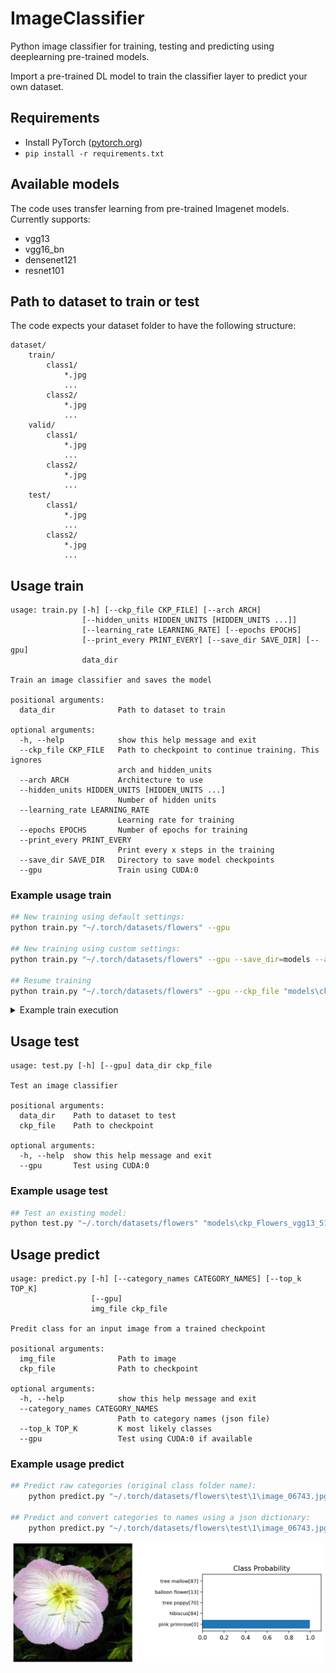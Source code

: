 # ImageClassifier
Python image classifier for training, testing and predicting using deeplearning pre-trained models.

Import a pre-trained DL model to train the classifier layer to predict your own dataset.

## Requirements
- Install PyTorch ([pytorch.org](http://pytorch.org))
- `pip install -r requirements.txt`

## Available models
The code uses transfer learning from pre-trained Imagenet models. Currently supports:
- vgg13
- vgg16_bn
- densenet121
- resnet101

## Path to dataset to train or test
The code expects your dataset folder to have the following structure:

	dataset/
		train/
			class1/
				*.jpg
				...
			class2/
				*.jpg
				...
		valid/
			class1/
				*.jpg
				...
			class2/
				*.jpg
				...
		test/
			class1/
				*.jpg
				...
			class2/
				*.jpg
				...

## Usage train
```
usage: train.py [-h] [--ckp_file CKP_FILE] [--arch ARCH]
                [--hidden_units HIDDEN_UNITS [HIDDEN_UNITS ...]]
                [--learning_rate LEARNING_RATE] [--epochs EPOCHS]
                [--print_every PRINT_EVERY] [--save_dir SAVE_DIR] [--gpu]
                data_dir

Train an image classifier and saves the model

positional arguments:
  data_dir              Path to dataset to train

optional arguments:
  -h, --help            show this help message and exit
  --ckp_file CKP_FILE   Path to checkpoint to continue training. This ignores
                        arch and hidden_units
  --arch ARCH           Architecture to use
  --hidden_units HIDDEN_UNITS [HIDDEN_UNITS ...]
                        Number of hidden units
  --learning_rate LEARNING_RATE
                        Learning rate for training
  --epochs EPOCHS       Number of epochs for training
  --print_every PRINT_EVERY
                        Print every x steps in the training
  --save_dir SAVE_DIR   Directory to save model checkpoints
  --gpu                 Train using CUDA:0
```
### Example usage train
```bash
## New training using default settings:
python train.py "~/.torch/datasets/flowers" --gpu

## New training using custom settings:
python train.py "~/.torch/datasets/flowers" --gpu --save_dir=models --arch=vgg13 --learning_rate=0.001 --hidden_units 512 256 --epochs 10 

## Resume training
python train.py "~/.torch/datasets/flowers" --gpu --ckp_file "models\ckp_Flowers_vgg13_512_256_0.0001_20_best.pth" --epoch 10
```
<details>
  <summary>Example train execution</summary>
  <!-- have to be followed by an empty line! -->
	Note that time indicates validation time/last training steps time/remaining time

	python train.py "~/.torch/datasets/flowers" --save_dir=models --arch=vgg13 --learning_rate=0.001 --hidden_units 512 256 --epochs 10 --gpu

	Loading dataset Flowers from ~/.torch/datasets/flowers
	##############################
	Creating model: vgg13 with hidden_units: 512 256 and nclass: 102
	VGG(
	  (features): Sequential(
		(0): Conv2d(3, 64, kernel_size=(3, 3), stride=(1, 1), padding=(1, 1))
		(1): ReLU(inplace)
		(2): Conv2d(64, 64, kernel_size=(3, 3), stride=(1, 1), padding=(1, 1))
		(3): ReLU(inplace)
		(4): MaxPool2d(kernel_size=2, stride=2, padding=0, dilation=1, ceil_mode=False)
		(5): Conv2d(64, 128, kernel_size=(3, 3), stride=(1, 1), padding=(1, 1))
		(6): ReLU(inplace)
		(7): Conv2d(128, 128, kernel_size=(3, 3), stride=(1, 1), padding=(1, 1))
		(8): ReLU(inplace)
		(9): MaxPool2d(kernel_size=2, stride=2, padding=0, dilation=1, ceil_mode=False)
		(10): Conv2d(128, 256, kernel_size=(3, 3), stride=(1, 1), padding=(1, 1))
		(11): ReLU(inplace)
		(12): Conv2d(256, 256, kernel_size=(3, 3), stride=(1, 1), padding=(1, 1))
		(13): ReLU(inplace)
		(14): MaxPool2d(kernel_size=2, stride=2, padding=0, dilation=1, ceil_mode=False)
		(15): Conv2d(256, 512, kernel_size=(3, 3), stride=(1, 1), padding=(1, 1))
		(16): ReLU(inplace)
		(17): Conv2d(512, 512, kernel_size=(3, 3), stride=(1, 1), padding=(1, 1))
		(18): ReLU(inplace)
		(19): MaxPool2d(kernel_size=2, stride=2, padding=0, dilation=1, ceil_mode=False)
		(20): Conv2d(512, 512, kernel_size=(3, 3), stride=(1, 1), padding=(1, 1))
		(21): ReLU(inplace)
		(22): Conv2d(512, 512, kernel_size=(3, 3), stride=(1, 1), padding=(1, 1))
		(23): ReLU(inplace)
		(24): MaxPool2d(kernel_size=2, stride=2, padding=0, dilation=1, ceil_mode=False)
	  )
	  (avgpool): AdaptiveAvgPool2d(output_size=(7, 7))
	  (classifier): Sequential(
		(fc1): Linear(in_features=25088, out_features=512, bias=True)
		(relu1): ReLU()
		(drop1): Dropout(p=0.2)
		(fc2): Linear(in_features=512, out_features=256, bias=True)
		(relu2): ReLU()
		(drop2): Dropout(p=0.2)
		(fc3): Linear(in_features=256, out_features=102, bias=True)
	  )
	)
	##############################
	Optimizer:
	 Adam (
	Parameter Group 0
		amsgrad: False
		betas: (0.9, 0.999)
		eps: 1e-08
		lr: 0.001
		weight_decay: 0
	)
	##############################
	Training 10 epoch using cuda:0
	Epoch: 1/10..  Step: 10/205..  Train Loss: 4.771..  Valid Loss: 4.423..  Valid Accuracy: 0.073..  Time: 37s/54s/184m49s
	Epoch: 1/10..  Step: 20/205..  Train Loss: 4.325..  Valid Loss: 4.089..  Valid Accuracy: 0.175..  Time: 46s/63s/213m31s
	Epoch: 1/10..  Step: 30/205..  Train Loss: 4.180..  Valid Loss: 3.774..  Valid Accuracy: 0.233..  Time: 51s/73s/246m53s
	Epoch: 1/10..  Step: 40/205..  Train Loss: 3.945..  Valid Loss: 3.420..  Valid Accuracy: 0.284..  Time: 49s/70s/236m19s
	Epoch: 1/10..  Step: 50/205..  Train Loss: 3.733..  Valid Loss: 3.055..  Valid Accuracy: 0.314..  Time: 48s/68s/229m55s
	Epoch: 1/10..  Step: 60/205..  Train Loss: 3.560..  Valid Loss: 2.739..  Valid Accuracy: 0.369..  Time: 49s/70s/234m11s
	Epoch: 1/10..  Step: 70/205..  Train Loss: 3.015..  Valid Loss: 2.480..  Valid Accuracy: 0.428..  Time: 50s/70s/233m1s
	Epoch: 1/10..  Step: 80/205..  Train Loss: 2.952..  Valid Loss: 2.167..  Valid Accuracy: 0.477..  Time: 61s/83s/273m48s
	Epoch: 1/10..  Step: 90/205..  Train Loss: 2.670..  Valid Loss: 1.964..  Valid Accuracy: 0.507..  Time: 51s/72s/237m49s
	Epoch: 1/10..  Step: 100/205..  Train Loss: 2.701..  Valid Loss: 1.768..  Valid Accuracy: 0.542..  Time: 50s/71s/233m5s
	Epoch: 1/10..  Step: 110/205..  Train Loss: 2.499..  Valid Loss: 1.661..  Valid Accuracy: 0.562..  Time: 47s/67s/218m34s
	Epoch: 1/10..  Step: 120/205..  Train Loss: 2.363..  Valid Loss: 1.597..  Valid Accuracy: 0.588..  Time: 48s/68s/220m51s
	Epoch: 1/10..  Step: 130/205..  Train Loss: 2.283..  Valid Loss: 1.577..  Valid Accuracy: 0.595..  Time: 47s/68s/219m6s
	Epoch: 1/10..  Step: 140/205..  Train Loss: 2.204..  Valid Loss: 1.461..  Valid Accuracy: 0.601..  Time: 47s/68s/217m20s
	Epoch: 1/10..  Step: 150/205..  Train Loss: 2.193..  Valid Loss: 1.388..  Valid Accuracy: 0.647..  Time: 47s/68s/217m2s
	Epoch: 1/10..  Step: 160/205..  Train Loss: 2.152..  Valid Loss: 1.393..  Valid Accuracy: 0.628..  Time: 46s/68s/214m52s
	Epoch: 1/10..  Step: 170/205..  Train Loss: 2.009..  Valid Loss: 1.162..  Valid Accuracy: 0.678..  Time: 48s/69s/217m7s
	Epoch: 1/10..  Step: 180/205..  Train Loss: 1.883..  Valid Loss: 1.146..  Valid Accuracy: 0.680..  Time: 44s/66s/206m26s
	Epoch: 1/10..  Step: 190/205..  Train Loss: 2.013..  Valid Loss: 1.210..  Valid Accuracy: 0.681..  Time: 47s/68s/210m58s
	Epoch: 1/10..  Step: 200/205..  Train Loss: 1.987..  Valid Loss: 1.182..  Valid Accuracy: 0.685..  Time: 48s/68s/210m14s
	Epoch: 1/10..  Step: 205/205..  Train Loss: 1.870..  Valid Loss: 1.085..  Valid Accuracy: 0.707..  Time: 47s/57s/316m33s
	Checkpoint saved: models\ckp_Flowers_vgg13_512_256_0.001_last.pth
	Checkpoint saved: models\ckp_Flowers_vgg13_512_256_0.001_best.pth
	Epoch: 2/10..  Step: 10/205..  Train Loss: 1.649..  Valid Loss: 1.094..  Valid Accuracy: 0.692..  Time: 50s/69s/212m54s
	Epoch: 2/10..  Step: 20/205..  Train Loss: 1.667..  Valid Loss: 1.061..  Valid Accuracy: 0.714..  Time: 45s/64s/196m44s
	Epoch: 2/10..  Step: 30/205..  Train Loss: 1.516..  Valid Loss: 1.033..  Valid Accuracy: 0.731..  Time: 47s/67s/204m42s
	Epoch: 2/10..  Step: 40/205..  Train Loss: 1.836..  Valid Loss: 0.989..  Valid Accuracy: 0.718..  Time: 49s/69s/208m30s
	Epoch: 2/10..  Step: 50/205..  Train Loss: 1.634..  Valid Loss: 1.083..  Valid Accuracy: 0.699..  Time: 47s/67s/201m9s
	Epoch: 2/10..  Step: 60/205..  Train Loss: 1.514..  Valid Loss: 0.903..  Valid Accuracy: 0.730..  Time: 47s/67s/201m49s
	Epoch: 2/10..  Step: 70/205..  Train Loss: 1.567..  Valid Loss: 1.036..  Valid Accuracy: 0.706..  Time: 47s/67s/200m45s
	Epoch: 2/10..  Step: 80/205..  Train Loss: 1.513..  Valid Loss: 0.972..  Valid Accuracy: 0.716..  Time: 48s/68s/201m39s
	Epoch: 2/10..  Step: 90/205..  Train Loss: 1.563..  Valid Loss: 0.869..  Valid Accuracy: 0.748..  Time: 46s/66s/194m20s
	Epoch: 2/10..  Step: 100/205..  Train Loss: 1.577..  Valid Loss: 0.919..  Valid Accuracy: 0.741..  Time: 44s/65s/189m37s
	Epoch: 2/10..  Step: 110/205..  Train Loss: 1.628..  Valid Loss: 0.863..  Valid Accuracy: 0.764..  Time: 47s/68s/196m55s
	Epoch: 2/10..  Step: 120/205..  Train Loss: 1.494..  Valid Loss: 0.879..  Valid Accuracy: 0.755..  Time: 48s/67s/193m31s
	Epoch: 2/10..  Step: 130/205..  Train Loss: 1.505..  Valid Loss: 0.829..  Valid Accuracy: 0.776..  Time: 46s/65s/187m33s
	Epoch: 2/10..  Step: 140/205..  Train Loss: 1.490..  Valid Loss: 0.788..  Valid Accuracy: 0.783..  Time: 49s/68s/193m23s
	Epoch: 2/10..  Step: 150/205..  Train Loss: 1.486..  Valid Loss: 0.788..  Valid Accuracy: 0.779..  Time: 47s/67s/191m32s
	Epoch: 2/10..  Step: 160/205..  Train Loss: 1.517..  Valid Loss: 0.787..  Valid Accuracy: 0.770..  Time: 48s/67s/188m50s
	Epoch: 2/10..  Step: 170/205..  Train Loss: 1.432..  Valid Loss: 0.820..  Valid Accuracy: 0.777..  Time: 47s/66s/186m12s
	Epoch: 2/10..  Step: 180/205..  Train Loss: 1.386..  Valid Loss: 0.766..  Valid Accuracy: 0.784..  Time: 46s/66s/185m0s
	Epoch: 2/10..  Step: 190/205..  Train Loss: 1.434..  Valid Loss: 0.722..  Valid Accuracy: 0.802..  Time: 48s/67s/185m57s
	Epoch: 2/10..  Step: 200/205..  Train Loss: 1.262..  Valid Loss: 0.743..  Valid Accuracy: 0.794..  Time: 46s/66s/181m23s
	Epoch: 2/10..  Step: 205/205..  Train Loss: 1.447..  Valid Loss: 0.715..  Valid Accuracy: 0.797..  Time: 48s/58s/277m53s
	Checkpoint saved: models\ckp_Flowers_vgg13_512_256_0.001_last.pth
	Checkpoint saved: models\ckp_Flowers_vgg13_512_256_0.001_best.pth
	Epoch: 3/10..  Step: 10/205..  Train Loss: 1.104..  Valid Loss: 0.742..  Valid Accuracy: 0.789..  Time: 45s/63s/173m35s
	Epoch: 3/10..  Step: 20/205..  Train Loss: 1.323..  Valid Loss: 0.711..  Valid Accuracy: 0.803..  Time: 47s/68s/185m19s
	Epoch: 3/10..  Step: 30/205..  Train Loss: 1.349..  Valid Loss: 0.843..  Valid Accuracy: 0.769..  Time: 47s/67s/179m54s
	Epoch: 3/10..  Step: 40/205..  Train Loss: 1.230..  Valid Loss: 0.701..  Valid Accuracy: 0.798..  Time: 46s/66s/178m15s
	Epoch: 3/10..  Step: 50/205..  Train Loss: 1.109..  Valid Loss: 0.767..  Valid Accuracy: 0.788..  Time: 48s/65s/172m35s
	Epoch: 3/10..  Step: 60/205..  Train Loss: 1.454..  Valid Loss: 0.731..  Valid Accuracy: 0.792..  Time: 46s/65s/172m9s
	Epoch: 3/10..  Step: 70/205..  Train Loss: 1.274..  Valid Loss: 0.663..  Valid Accuracy: 0.829..  Time: 49s/67s/176m38s
	Epoch: 3/10..  Step: 80/205..  Train Loss: 1.136..  Valid Loss: 0.651..  Valid Accuracy: 0.837..  Time: 47s/66s/172m42s
	Epoch: 3/10..  Step: 90/205..  Train Loss: 1.048..  Valid Loss: 0.686..  Valid Accuracy: 0.815..  Time: 47s/67s/175m19s
	Epoch: 3/10..  Step: 100/205..  Train Loss: 1.304..  Valid Loss: 0.656..  Valid Accuracy: 0.824..  Time: 47s/66s/171m50s
	Epoch: 3/10..  Step: 110/205..  Train Loss: 1.116..  Valid Loss: 0.645..  Valid Accuracy: 0.819..  Time: 48s/70s/178m43s
	Epoch: 3/10..  Step: 120/205..  Train Loss: 1.264..  Valid Loss: 0.670..  Valid Accuracy: 0.814..  Time: 47s/66s/169m25s
	Epoch: 3/10..  Step: 130/205..  Train Loss: 1.206..  Valid Loss: 0.651..  Valid Accuracy: 0.836..  Time: 46s/66s/168m0s
	Epoch: 3/10..  Step: 140/205..  Train Loss: 1.230..  Valid Loss: 0.606..  Valid Accuracy: 0.832..  Time: 45s/63s/157m30s
	Epoch: 3/10..  Step: 150/205..  Train Loss: 1.229..  Valid Loss: 0.724..  Valid Accuracy: 0.801..  Time: 48s/67s/166m52s
	Epoch: 3/10..  Step: 160/205..  Train Loss: 1.341..  Valid Loss: 0.631..  Valid Accuracy: 0.813..  Time: 48s/67s/165m59s
	Epoch: 3/10..  Step: 170/205..  Train Loss: 1.379..  Valid Loss: 0.596..  Valid Accuracy: 0.828..  Time: 48s/67s/165m38s
	Epoch: 3/10..  Step: 180/205..  Train Loss: 1.236..  Valid Loss: 0.570..  Valid Accuracy: 0.851..  Time: 44s/62s/151m59s
	Epoch: 3/10..  Step: 190/205..  Train Loss: 1.109..  Valid Loss: 0.587..  Valid Accuracy: 0.837..  Time: 47s/68s/164m42s
	Epoch: 3/10..  Step: 200/205..  Train Loss: 1.283..  Valid Loss: 0.633..  Valid Accuracy: 0.837..  Time: 48s/66s/159m28s
	Epoch: 3/10..  Step: 205/205..  Train Loss: 1.411..  Valid Loss: 0.648..  Valid Accuracy: 0.836..  Time: 54s/63s/259m33s
	Checkpoint saved: models\ckp_Flowers_vgg13_512_256_0.001_last.pth
	Checkpoint saved: models\ckp_Flowers_vgg13_512_256_0.001_best.pth
	Epoch: 4/10..  Step: 10/205..  Train Loss: 1.170..  Valid Loss: 0.601..  Valid Accuracy: 0.822..  Time: 48s/68s/162m18s
	Epoch: 4/10..  Step: 20/205..  Train Loss: 1.165..  Valid Loss: 0.570..  Valid Accuracy: 0.843..  Time: 46s/64s/151m31s
	Epoch: 4/10..  Step: 30/205..  Train Loss: 1.022..  Valid Loss: 0.594..  Valid Accuracy: 0.842..  Time: 47s/66s/155m45s
	Epoch: 4/10..  Step: 40/205..  Train Loss: 1.105..  Valid Loss: 0.645..  Valid Accuracy: 0.823..  Time: 47s/67s/156m41s
	Epoch: 4/10..  Step: 50/205..  Train Loss: 1.120..  Valid Loss: 0.622..  Valid Accuracy: 0.838..  Time: 47s/66s/154m38s
	Epoch: 4/10..  Step: 60/205..  Train Loss: 1.049..  Valid Loss: 0.623..  Valid Accuracy: 0.835..  Time: 46s/66s/153m14s
	Epoch: 4/10..  Step: 70/205..  Train Loss: 1.074..  Valid Loss: 0.611..  Valid Accuracy: 0.834..  Time: 47s/67s/153m45s
	Epoch: 4/10..  Step: 80/205..  Train Loss: 1.215..  Valid Loss: 0.594..  Valid Accuracy: 0.837..  Time: 54s/73s/165m31s
	Epoch: 4/10..  Step: 90/205..  Train Loss: 1.250..  Valid Loss: 0.646..  Valid Accuracy: 0.825..  Time: 50s/71s/159m48s
	Epoch: 4/10..  Step: 100/205..  Train Loss: 0.999..  Valid Loss: 0.599..  Valid Accuracy: 0.832..  Time: 50s/68s/152m59s
	Epoch: 4/10..  Step: 110/205..  Train Loss: 1.102..  Valid Loss: 0.561..  Valid Accuracy: 0.845..  Time: 50s/70s/156m42s
	Epoch: 4/10..  Step: 120/205..  Train Loss: 1.031..  Valid Loss: 0.600..  Valid Accuracy: 0.824..  Time: 51s/69s/153m17s
	Epoch: 4/10..  Step: 130/205..  Train Loss: 1.085..  Valid Loss: 0.534..  Valid Accuracy: 0.842..  Time: 51s/70s/153m44s
	Epoch: 4/10..  Step: 140/205..  Train Loss: 1.052..  Valid Loss: 0.573..  Valid Accuracy: 0.833..  Time: 51s/70s/151m36s
	Epoch: 4/10..  Step: 150/205..  Train Loss: 1.015..  Valid Loss: 0.540..  Valid Accuracy: 0.844..  Time: 50s/70s/150m11s
	Epoch: 4/10..  Step: 160/205..  Train Loss: 1.128..  Valid Loss: 0.552..  Valid Accuracy: 0.844..  Time: 52s/72s/154m1s
	Epoch: 4/10..  Step: 170/205..  Train Loss: 1.155..  Valid Loss: 0.564..  Valid Accuracy: 0.852..  Time: 49s/68s/144m19s
	Epoch: 4/10..  Step: 180/205..  Train Loss: 1.067..  Valid Loss: 0.511..  Valid Accuracy: 0.852..  Time: 50s/72s/152m20s
	Epoch: 4/10..  Step: 190/205..  Train Loss: 1.113..  Valid Loss: 0.555..  Valid Accuracy: 0.852..  Time: 51s/67s/140m51s
	Epoch: 4/10..  Step: 200/205..  Train Loss: 1.253..  Valid Loss: 0.592..  Valid Accuracy: 0.830..  Time: 49s/70s/145m34s
	Epoch: 4/10..  Step: 205/205..  Train Loss: 1.107..  Valid Loss: 0.594..  Valid Accuracy: 0.824..  Time: 47s/58s/198m13s
	Checkpoint saved: models\ckp_Flowers_vgg13_512_256_0.001_last.pth
	Checkpoint saved: models\ckp_Flowers_vgg13_512_256_0.001_best.pth
	Epoch: 5/10..  Step: 10/205..  Train Loss: 1.235..  Valid Loss: 0.614..  Valid Accuracy: 0.840..  Time: 51s/70s/144m16s
	Epoch: 5/10..  Step: 20/205..  Train Loss: 1.038..  Valid Loss: 0.535..  Valid Accuracy: 0.854..  Time: 49s/69s/140m49s
	Epoch: 5/10..  Step: 30/205..  Train Loss: 1.050..  Valid Loss: 0.554..  Valid Accuracy: 0.854..  Time: 51s/71s/142m28s
	Epoch: 5/10..  Step: 40/205..  Train Loss: 1.328..  Valid Loss: 0.601..  Valid Accuracy: 0.848..  Time: 49s/69s/138m27s
	Epoch: 5/10..  Step: 50/205..  Train Loss: 0.883..  Valid Loss: 0.560..  Valid Accuracy: 0.844..  Time: 49s/71s/140m15s
	Epoch: 5/10..  Step: 60/205..  Train Loss: 0.997..  Valid Loss: 0.522..  Valid Accuracy: 0.851..  Time: 48s/69s/134m41s
	Epoch: 5/10..  Step: 70/205..  Train Loss: 1.072..  Valid Loss: 0.562..  Valid Accuracy: 0.842..  Time: 50s/70s/135m41s
	Epoch: 5/10..  Step: 80/205..  Train Loss: 1.019..  Valid Loss: 0.523..  Valid Accuracy: 0.863..  Time: 49s/69s/132m24s
	Epoch: 5/10..  Step: 90/205..  Train Loss: 1.018..  Valid Loss: 0.555..  Valid Accuracy: 0.856..  Time: 51s/72s/137m58s
	Epoch: 5/10..  Step: 100/205..  Train Loss: 1.150..  Valid Loss: 0.522..  Valid Accuracy: 0.863..  Time: 50s/72s/135m56s
	Epoch: 5/10..  Step: 110/205..  Train Loss: 1.047..  Valid Loss: 0.534..  Valid Accuracy: 0.858..  Time: 51s/72s/134m24s
	Epoch: 5/10..  Step: 120/205..  Train Loss: 1.084..  Valid Loss: 0.524..  Valid Accuracy: 0.863..  Time: 51s/71s/132m38s
	Epoch: 5/10..  Step: 130/205..  Train Loss: 0.989..  Valid Loss: 0.540..  Valid Accuracy: 0.857..  Time: 55s/78s/143m12s
	Epoch: 5/10..  Step: 140/205..  Train Loss: 1.191..  Valid Loss: 0.536..  Valid Accuracy: 0.857..  Time: 53s/70s/128m33s
	Epoch: 5/10..  Step: 150/205..  Train Loss: 0.976..  Valid Loss: 0.522..  Valid Accuracy: 0.858..  Time: 54s/72s/131m1s
	Epoch: 5/10..  Step: 160/205..  Train Loss: 0.905..  Valid Loss: 0.502..  Valid Accuracy: 0.854..  Time: 53s/84s/151m16s
	Epoch: 5/10..  Step: 170/205..  Train Loss: 0.949..  Valid Loss: 0.563..  Valid Accuracy: 0.845..  Time: 49s/70s/123m48s
	Epoch: 5/10..  Step: 180/205..  Train Loss: 1.246..  Valid Loss: 0.575..  Valid Accuracy: 0.860..  Time: 52s/73s/128m6s
	Epoch: 5/10..  Step: 190/205..  Train Loss: 1.141..  Valid Loss: 0.477..  Valid Accuracy: 0.879..  Time: 53s/73s/126m58s
	Epoch: 5/10..  Step: 200/205..  Train Loss: 0.911..  Valid Loss: 0.488..  Valid Accuracy: 0.873..  Time: 52s/72s/123m40s
	Epoch: 5/10..  Step: 205/205..  Train Loss: 0.898..  Valid Loss: 0.483..  Valid Accuracy: 0.871..  Time: 60s/71s/195m19s
	Checkpoint saved: models\ckp_Flowers_vgg13_512_256_0.001_last.pth
	Checkpoint saved: models\ckp_Flowers_vgg13_512_256_0.001_best.pth
	Epoch: 6/10..  Step: 10/205..  Train Loss: 0.943..  Valid Loss: 0.462..  Valid Accuracy: 0.880..  Time: 54s/78s/133m5s
	Epoch: 6/10..  Step: 20/205..  Train Loss: 0.851..  Valid Loss: 0.456..  Valid Accuracy: 0.880..  Time: 52s/74s/124m11s
	Epoch: 6/10..  Step: 30/205..  Train Loss: 0.801..  Valid Loss: 0.497..  Valid Accuracy: 0.875..  Time: 51s/73s/122m38s
	Epoch: 6/10..  Step: 40/205..  Train Loss: 1.110..  Valid Loss: 0.458..  Valid Accuracy: 0.876..  Time: 58s/81s/133m36s
	Epoch: 6/10..  Step: 50/205..  Train Loss: 0.995..  Valid Loss: 0.494..  Valid Accuracy: 0.870..  Time: 51s/75s/122m42s
	Epoch: 6/10..  Step: 60/205..  Train Loss: 1.028..  Valid Loss: 0.534..  Valid Accuracy: 0.863..  Time: 55s/77s/125m17s
	Epoch: 6/10..  Step: 70/205..  Train Loss: 0.996..  Valid Loss: 0.494..  Valid Accuracy: 0.872..  Time: 53s/73s/116m38s
	Epoch: 6/10..  Step: 80/205..  Train Loss: 0.841..  Valid Loss: 0.527..  Valid Accuracy: 0.868..  Time: 50s/74s/117m43s
	Epoch: 6/10..  Step: 90/205..  Train Loss: 1.068..  Valid Loss: 0.486..  Valid Accuracy: 0.874..  Time: 55s/78s/122m8s
	Epoch: 6/10..  Step: 100/205..  Train Loss: 0.883..  Valid Loss: 0.536..  Valid Accuracy: 0.866..  Time: 54s/75s/116m16s
	Epoch: 6/10..  Step: 110/205..  Train Loss: 1.042..  Valid Loss: 0.465..  Valid Accuracy: 0.872..  Time: 61s/84s/128m32s
	Epoch: 6/10..  Step: 120/205..  Train Loss: 0.927..  Valid Loss: 0.499..  Valid Accuracy: 0.869..  Time: 51s/74s/111m54s
	Epoch: 6/10..  Step: 130/205..  Train Loss: 0.867..  Valid Loss: 0.506..  Valid Accuracy: 0.868..  Time: 56s/80s/119m55s
	Epoch: 6/10..  Step: 140/205..  Train Loss: 1.103..  Valid Loss: 0.523..  Valid Accuracy: 0.868..  Time: 52s/75s/111m8s
	Epoch: 6/10..  Step: 150/205..  Train Loss: 1.069..  Valid Loss: 0.502..  Valid Accuracy: 0.870..  Time: 54s/76s/110m50s
	Epoch: 6/10..  Step: 160/205..  Train Loss: 1.063..  Valid Loss: 0.489..  Valid Accuracy: 0.879..  Time: 57s/81s/117m18s
	Epoch: 6/10..  Step: 170/205..  Train Loss: 0.860..  Valid Loss: 0.452..  Valid Accuracy: 0.883..  Time: 49s/71s/102m6s
	Epoch: 6/10..  Step: 180/205..  Train Loss: 0.945..  Valid Loss: 0.437..  Valid Accuracy: 0.886..  Time: 52s/73s/103m19s
	Epoch: 6/10..  Step: 190/205..  Train Loss: 0.979..  Valid Loss: 0.410..  Valid Accuracy: 0.886..  Time: 57s/83s/115m39s
	Epoch: 6/10..  Step: 200/205..  Train Loss: 1.043..  Valid Loss: 0.418..  Valid Accuracy: 0.891..  Time: 49s/71s/98m55s
	Epoch: 6/10..  Step: 205/205..  Train Loss: 0.840..  Valid Loss: 0.415..  Valid Accuracy: 0.903..  Time: 48s/58s/120m44s
	Checkpoint saved: models\ckp_Flowers_vgg13_512_256_0.001_last.pth
	Checkpoint saved: models\ckp_Flowers_vgg13_512_256_0.001_best.pth
<img src="images/ckp_Flowers_vgg13_512_256_0.001.png" width="500"  style="display:block; margin: auto">
</details>

## Usage test
```
usage: test.py [-h] [--gpu] data_dir ckp_file

Test an image classifier

positional arguments:
  data_dir    Path to dataset to test
  ckp_file    Path to checkpoint

optional arguments:
  -h, --help  show this help message and exit
  --gpu       Test using CUDA:0
```
### Example usage test
```bash
## Test an existing model:
python test.py "~/.torch/datasets/flowers" "models\ckp_Flowers_vgg13_512_256_0.0001_20_best.pth"  --gpu
```

## Usage predict
```
usage: predict.py [-h] [--category_names CATEGORY_NAMES] [--top_k TOP_K]
                  [--gpu]
                  img_file ckp_file

Predit class for an input image from a trained checkpoint

positional arguments:
  img_file              Path to image
  ckp_file              Path to checkpoint

optional arguments:
  -h, --help            show this help message and exit
  --category_names CATEGORY_NAMES
                        Path to category names (json file)
  --top_k TOP_K         K most likely classes
  --gpu                 Test using CUDA:0 if available
```
### Example usage predict
```bash
## Predict raw categories (original class folder name):
	python predict.py "~/.torch/datasets/flowers\test\1\image_06743.jpg" "models\ckp_Flowers_vgg13_512_256_0.0001_20_best.pth"  --gpu

## Predict and convert categories to names using a json dictionary:
	python predict.py "~/.torch/datasets/flowers\test\1\image_06743.jpg" "models\ckp_Flowers_vgg13_512_256_0.0001_20_best.pth"  --gpu --category_names "~/.torch/datasets/flowers/cat_to_name.json"
```
<img src="imgs/predict.png" width="500" style="display:block; margin: auto">

